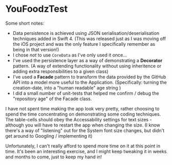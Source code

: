 # YouFoodzTest

Some short notes:
- Data persistence is achieved using JSON serialisation/deserialisation techniques added
in Swift 4.  (This was released just as I was moving off the iOS project and was the only feature 
I specifically remember as being in that version!)
- I chose _not_ to use `CoreData` as I've only used it once...
- I've used the persistence layer as a way of demonstrating a **Decorator** pattern. 
(A way of extending functionality without using inheritence or adding extra responsibilities to 
a given class)
- I've used a **Facade** pattern to transform the data provided by the GitHub API into a 
model more useful to the Application.  (Specifically: turning the creation-date, into a "human
readable" age string )
- I did a small number of unit-tests that helped me confirm / debug the "repository age" 
of the Facade class.

I have not spent time making the app look very pretty, rather choosing to spend the time 
concentrating on demonstrating some coding techniques.  The table-cells should obey the 
Accessability settings for text sizes - although you will have to restart the app when changing
the size.  (I know there's a way of "listening" out for the System font size changes, but didn't 
get around to Googling / implementing it)


Unfortunately, I can't really afford to spend more time on it at this point in time.  It's been an 
interesting exercise, and I might keep tweaking it in weeks and months to come, just to keep
my hand in!

